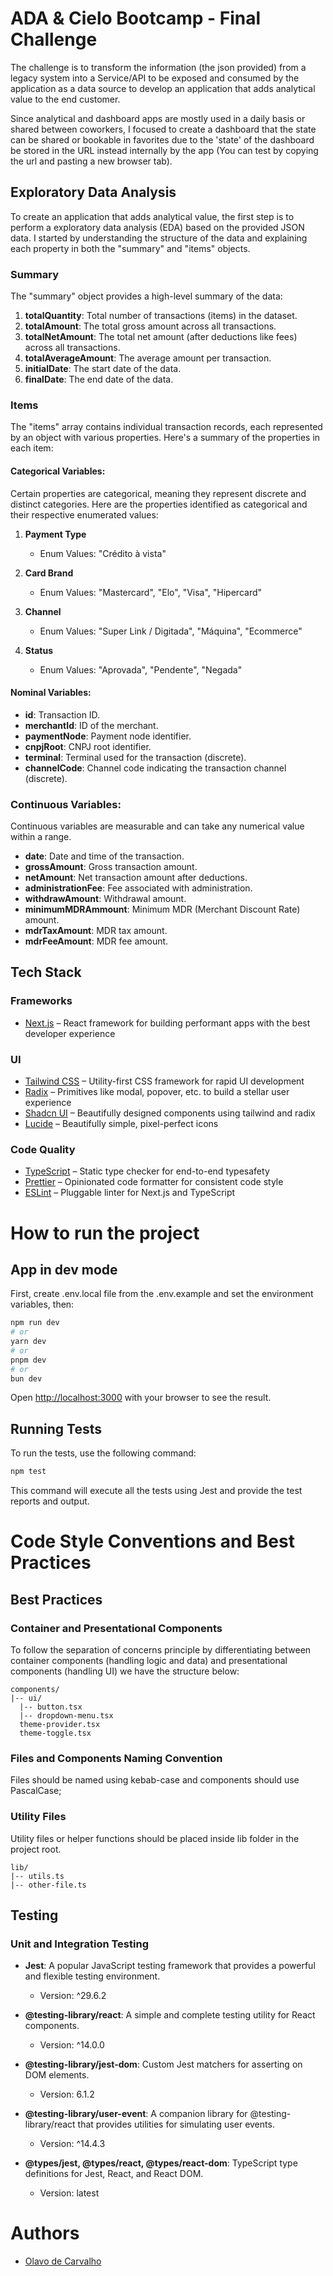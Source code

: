 # ADA & Cielo Bootcamp - Final Challenge

The challenge is to transform the information (the json provided) from a legacy system into a Service/API to be exposed and consumed by the application as a data source to develop an application that adds analytical value to the end customer.

Since analytical and dashboard apps are mostly used in a daily basis or shared between coworkers, I focused to create a dashboard that the state can be shared or bookable in favorites due to the 'state' of the dashboard be stored in the URL instead internally by the app (You can test by copying the url and pasting a new browser tab).

## Exploratory Data Analysis

To create an application that adds analytical value, the first step is to perform a exploratory data analysis (EDA) based on the provided JSON data. I started by understanding the structure of the data and explaining each property in both the "summary" and "items" objects.

### Summary

The "summary" object provides a high-level summary of the data:

1. **totalQuantity**: Total number of transactions (items) in the dataset.
2. **totalAmount**: The total gross amount across all transactions.
3. **totalNetAmount**: The total net amount (after deductions like fees) across all transactions.
4. **totalAverageAmount**: The average amount per transaction.
5. **initialDate**: The start date of the data.
6. **finalDate**: The end date of the data.

### Items

The "items" array contains individual transaction records, each represented by an object with various properties. Here's a summary of the properties in each item:

#### Categorical Variables:

Certain properties are categorical, meaning they represent discrete and distinct categories. Here are the properties identified as categorical and their respective enumerated values:

1. **Payment Type**

   - Enum Values: "Crédito à vista"

2. **Card Brand**

   - Enum Values: "Mastercard", "Elo", "Visa", "Hipercard"

3. **Channel**

   - Enum Values: "Super Link / Digitada", "Máquina", "Ecommerce"

4. **Status**
   - Enum Values: "Aprovada", "Pendente", "Negada"

#### Nominal Variables:

- **id**: Transaction ID.
- **merchantId**: ID of the merchant.
- **paymentNode**: Payment node identifier.
- **cnpjRoot**: CNPJ root identifier.
- **terminal**: Terminal used for the transaction (discrete).
- **channelCode**: Channel code indicating the transaction channel (discrete).

### Continuous Variables:

Continuous variables are measurable and can take any numerical value within a range.

- **date**: Date and time of the transaction.
- **grossAmount**: Gross transaction amount.
- **netAmount**: Net transaction amount after deductions.
- **administrationFee**: Fee associated with administration.
- **withdrawAmount**: Withdrawal amount.
- **minimumMDRAmmount**: Minimum MDR (Merchant Discount Rate) amount.
- **mdrTaxAmount**: MDR tax amount.
- **mdrFeeAmount**: MDR fee amount.

## Tech Stack

### Frameworks

- [Next.js](https://nextjs.org/) – React framework for building performant apps with the best developer experience

### UI

- [Tailwind CSS](https://tailwindcss.com/) – Utility-first CSS framework for rapid UI development
- [Radix](https://www.radix-ui.com/) – Primitives like modal, popover, etc. to build a stellar user experience
- [Shadcn UI](https://ui.shadcn.com) – Beautifully designed components using tailwind and radix
- [Lucide](https://lucide.dev/) – Beautifully simple, pixel-perfect icons

### Code Quality

- [TypeScript](https://www.typescriptlang.org/) – Static type checker for end-to-end typesafety
- [Prettier](https://prettier.io/) – Opinionated code formatter for consistent code style
- [ESLint](https://eslint.org/) – Pluggable linter for Next.js and TypeScript

# How to run the project

## App in dev mode

First, create .env.local file from the .env.example and set the environment variables, then:

```bash
npm run dev
# or
yarn dev
# or
pnpm dev
# or
bun dev
```

Open [http://localhost:3000](http://localhost:3000) with your browser to see the result.

## Running Tests

To run the tests, use the following command:

```bash
npm test
```

This command will execute all the tests using Jest and provide the test reports and output.

# Code Style Conventions and Best Practices

## Best Practices

### Container and Presentational Components

To follow the separation of concerns principle by differentiating between container components (handling logic and data) and presentational components (handling UI) we have the structure below:

```
components/
|-- ui/
  |-- button.tsx
  |-- dropdown-menu.tsx
  theme-provider.tsx
  theme-toggle.tsx
```

### Files and Components Naming Convention

Files should be named using kebab-case and components should use PascalCase;

### Utility Files

Utility files or helper functions should be placed inside lib folder in the project root.

```
lib/
|-- utils.ts
|-- other-file.ts
```

## Testing

### Unit and Integration Testing

- **Jest**: A popular JavaScript testing framework that provides a powerful and flexible testing environment.

  - Version: ^29.6.2

- **@testing-library/react**: A simple and complete testing utility for React components.

  - Version: ^14.0.0

- **@testing-library/jest-dom**: Custom Jest matchers for asserting on DOM elements.

  - Version: 6.1.2

- **@testing-library/user-event**: A companion library for @testing-library/react that provides utilities for simulating user events.

  - Version: ^14.4.3

- **@types/jest, @types/react, @types/react-dom**: TypeScript type definitions for Jest, React, and React DOM.
  - Version: latest

# Authors

- [Olavo de Carvalho](https://github.com/olavocarvalho)
